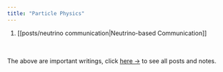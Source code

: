 ```yaml
---
title: "Particle Physics"
---
```


1. [[posts/neutrino communication|Neutrino-based Communication]]


<br></br>
The above are important writings, click <a href="/tags/particle-physics">here →</a> to see all posts and notes.
